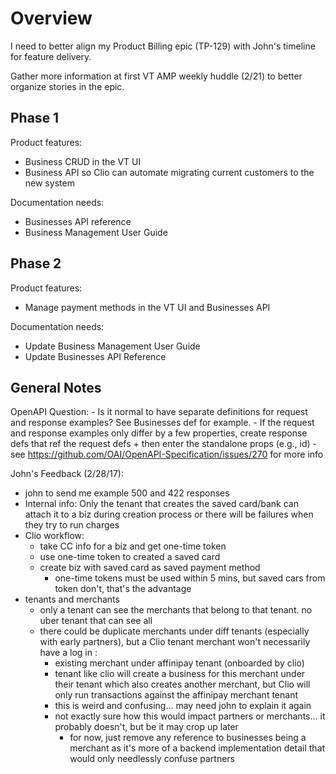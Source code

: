 # Overview

I need to better align my Product Billing epic (TP-129) with John's timeline for feature delivery.

Gather more information at first VT AMP weekly huddle (2/21) to better organize stories in the epic.

## Phase 1
Product features:

  - Business CRUD in the VT UI
  - Business API so Clio can automate migrating current customers to the new system

Documentation needs:

  - Businesses API reference
  - Business Management User Guide

## Phase 2
Product features:
  - Manage payment methods in the VT UI and Businesses API

Documentation needs:
  - Update Business Management User Guide
  - Update Businesses API Reference

## General Notes
OpenAPI Question:
    - Is it normal to have separate definitions for request and response examples? See Businesses def for example.
    - If the request and response examples only differ by a few properties, create response defs that ref the request defs + then enter the standalone props (e.g., id)
    - see https://github.com/OAI/OpenAPI-Specification/issues/270 for more info

John's Feedback (2/28/17):
  - john to send me example 500 and 422 responses
  - Internal info: Only the tenant that creates the saved card/bank can attach it to a biz during creation process or there will be failures when they try to run charges
  - Clio workflow:
    - take CC info for a biz and get one-time token
    - use one-time token to created a saved card
    - create biz with saved card as saved payment method
      - one-time tokens must be used within 5 mins, but saved cars from token don't, that's the advantage
  - tenants and merchants
    - only a tenant can see the merchants that belong to that tenant. no uber tenant that can see all
    - there could be duplicate merchants under diff tenants (especially with early partners), but a Clio tenant merchant won't necessarily have a log in :
      - existing merchant under affinipay tenant (onboarded by clio)
      - tenant like clio will create a business for this merchant under their tenant which also creates another merchant, but Clio will only run transactions against the affinipay merchant tenant
      - this is weird and confusing... may need john to explain it again
      - not exactly sure how this would impact partners or merchants... it probably doesn't, but be it may crop up later
        - for now, just remove any reference to businesses being a merchant as it's more of a backend implementation detail that would only needlessly confuse partners
